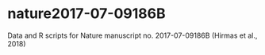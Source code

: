 # nature2017-07-09186B
Data and R scripts for Nature manuscript no. 2017-07-09186B (Hirmas et al., 2018)

